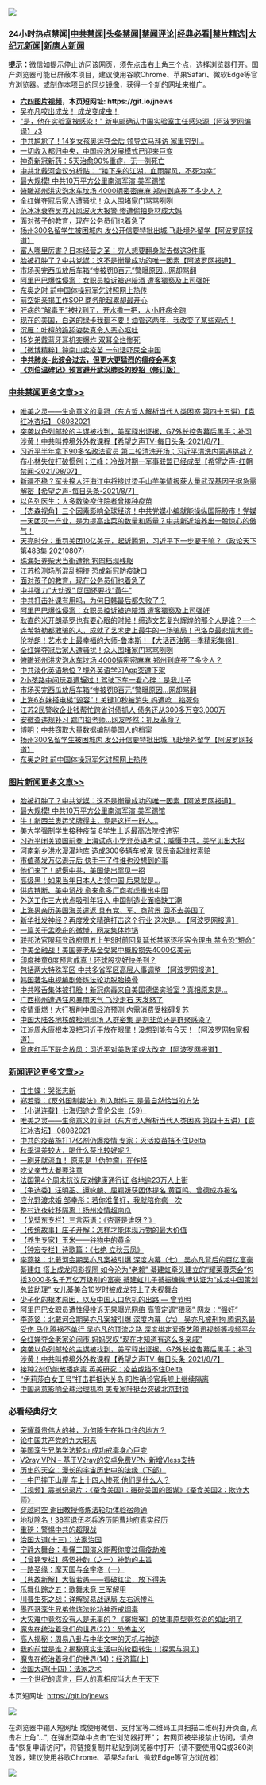![](https://raw.githubusercontent.com/fqnews/bnews/master/64photo/fqnews-qr.jpg)

<div id="tt">
<h3>24小时热点禁闻|<a href="#%E4%B8%AD%E5%85%B1%E7%A6%81%E9%97%BB%E6%9B%B4%E5%A4%9A%E6%96%87%E7%AB%A0">中共禁闻</a>|<a href="#%E5%9B%BE%E7%89%87%E6%96%B0%E9%97%BB%E6%9B%B4%E5%A4%9A%E6%96%87%E7%AB%A0">头条禁闻</a>|<a href="#%E6%96%B0%E9%97%BB%E8%AF%84%E8%AE%BA%E6%9B%B4%E5%A4%9A%E6%96%87%E7%AB%A0">禁闻评论|<a href="#%E5%BF%85%E7%9C%8B%E7%BB%8F%E5%85%B8%E5%A5%BD%E6%96%87">经典必看|<a href="/video.md#%E7%A6%81%E7%89%87%E7%B2%BE%E9%80%89">禁片精选</a>|<a href="https://github.com/fqnews/djy/blob/master/gb/nf1351518.md#1">大纪元新闻</a>|<a href="https://github.com/fqnews/ntdtv/blob/master/gb/prog204.md#1">新唐人新闻</a></h3>
<div><b>提示：</b>微信如提示停止访问该网页，须先点击右上角三个点，选择浏览器打开。国产浏览器可能已屏蔽本项目，建议使用谷歌Chrome、苹果Safari、微软Edge等官方浏览器。或<a href="https://github.com/fqnews/bnews/blob/master/%E5%88%B6%E4%BD%9Cgit%E7%A6%81%E9%97%BB%E9%95%9C%E5%83%8F.md">制作本项目的同步镜像</a>，获得一个新的网址来推广。</div>
<ul>
<li><b><a href="http://d1.bdrive.tk/64.mp4" target="_blank">六四图片视频</a>，本页短网址: https://git.io/jnews</b></li>
<li><a href="/bannedvideo/20210808/1602249.md">吴亦凡咬出成龙！   成龙变成虫！</a></li>
<li><a href="/cnnews/20210807/1602197.md">"是，他在实验室被感染！" 新电邮确认中国实验室主任感染源【阿波罗网编译】z3</a></li>
<li><a href="/comments/20210808/1602295.md">中共尴尬了！14岁女孩奥运夺金后 领导立马拜访 家里穷到…</a></li>
<li><a href="/baitai/20210808/1602261.md">一切收入都归中央，中国经济发展模式已迎来巨变</a></li>
<li><a href="/baitai/20210808/1602242.md">神奇新冠新药：5天治愈90%重症，无一例死亡</a></li>
<li><a href="/cnnews/20210808/1602471.md">中共北戴河会议分析贴： “接下来的江湖，血雨腥风，不死为幸”</a></li>
<li><a href="/topimagenews/20210808/1602348.md">最大规模! 中共10万平方公里南海军演 美军踢馆</a></li>
<li><a href="/cbnews/20210808/1602303.md">俯瞰郑州洪灾泡水车坟场 4000辆密密麻麻 郑州到底死了多少人？</a></li>
<li><a href="/cbnews/20210808/1602331.md">全红婵夺冠后家人遭骚扰！众人围堵家门骂骂咧咧</a></li>
<li><a href="/yule/20210808/1602274.md">范冰冰衰卷吴亦凡风波火大报警 惨遭偷拍身材成大妈</a></li>
<li><a href="/cbnews/20210808/1602368.md">面对孩子的教育，现在公务员们也着急了</a></li>
<li><a href="/cbnews/20210807/1602229.md">扬州300名留学生被困城内 发公开信要特批出城 飞赴境外留学【阿波罗网报道】</a></li>
<li><a href="/cnnews/20210808/1602289.md">富人哪里厉害？日本经营之圣：穷人想要翻身就去做这3件事</a></li>
<li><a href="/topimagenews/20210808/1602555.md">脸被打肿了？中共党媒：这不是衡量成功的唯一因素【阿波罗网报道】</a></li>
<li><a href="/cbnews/20210808/1602286.md">市场买完西瓜放后车箱“惨被罚8百元”警曝原因…网却骂翻</a></li>
<li><a href="/cbnews/20210808/1602349.md">阿里巴巴爆性侵案：女职员控诉被迫陪酒 遭客猥亵及上司强奸</a></li>
<li><a href="/cbnews/20210807/1602225.md">东奥之时 前中国体操冠军乞讨照网上热传</a></li>
<li><a href="/cnnews/hknews/20210808/1602480.md">前空姐亲揭工作SOP 商务舱超累却最开心</a></li>
<li><a href="/health/20210808/1602299.md">肝病的“解毒王”被找到了，开水撒一把，大小肝病全跑</a></li>
<li><a href="/bannedvideo/20210808/1602367.md">现在的美国，白送的绿卡我都不要！油管这两年，我改变了某些观点！</a></li>
<li><a href="/baitai/20210808/1602253.md">沉雁：叶檀的跪舔姿势真令人恶心呕吐</a></li>
<li><a href="/worldnews/20210808/1602312.md">15岁弟戴蓝牙耳机突爆炸 双耳全烂惨死</a></li>
<li><a href="/comments/20210808/1602399.md">【微博精粹】钟南山卖疫苗 一句话吓尿全中国</a></li>
<li><b><a href="/comments/20200211/1275071.md" target="_blank">中共肺炎-此波会过去，但更大更猛烈的瘟疫会再来</a></b></li>
<li><b><a href="/comments/20200207/1272816.md" target="_blank">《刘伯温碑记》预言避开武汉肺炎的妙招（修订版）</a></b></li>
</ul>
</div>

<div class="catlist">
<h3><a href="/cbnews/" target="_blank">中共禁闻</a><span><a href="/cbnews/" target="_blank" rel="nofollow">更多文章>></a></span></h3>
<ul>
<li><a href="/comments/20210808/1602587.md" target="_blank">唯美之灵——生命意义的皇冠（东方哲人解析当代人类困惑  第四十五讲）【袁红冰杏坛】 08082021</a></li>
<li><a href="/comments/20210808/1602520.md" target="_blank">突袭以色列邮轮的主谋被找到，美军释出证据，G7外长控告幕后黑手；补习涉黄！中共叫停境外外教课程【希望之声TV-每日头条-2021/8/7】</a></li>
<li><a href="/comments/20210808/1602509.md" target="_blank">习近平半年拿下90多名政法官员   第二轮清洗开场；习近平清洗内蒙遇挑战？布小林失位打破惯例；江峰：冷战时期一军事联盟已经成型【希望之声-红朝禁闻-2021/08/07】</a></li>
<li><a href="/comments/20210808/1602489.md" target="_blank">新疆不稳？军头换人汪海江中将接过烫手山芋美情报获大量武汉基因子据急需解密【希望之声-每日头条-2021/8/7】</a></li>
<li><a href="/cbnews/20210808/1602484.md" target="_blank">以色列医生：大多数染疫住院者曾接种疫苗</a></li>
<li><a href="/comments/20210808/1602461.md" target="_blank">【杰森视角】三个因素影响全球经济！中共党媒小编就能操纵国际股市！党媒一天团灭一产业，是为提高韭菜的数量和质量？中共新近培养出一股惊心的傲气！</a></li>
<li><a href="/cbnews/20210808/1602411.md" target="_blank">天亮时分：重罚美团10亿美元，起诉腾讯，习近平下一步要干嘛？（政论天下第483集 20210807）</a></li>
<li><a href="/cbnews/20210808/1602389.md" target="_blank">珠海妇养柴犬当街遭抢 狗肉档现残躯</a></li>
<li><a href="/cbnews/20210808/1602369.md" target="_blank">江苏检测场所混乱拥挤 恐成新冠防疫缺口</a></li>
<li><a href="/cbnews/20210808/1602368.md" target="_blank">面对孩子的教育，现在公务员们也着急了</a></li>
<li><a href="/cbnews/20210808/1602351.md" target="_blank">中共强力“大劝返” 回国还要找“黄牛”</a></li>
<li><a href="/cbnews/20210808/1602350.md" target="_blank">中共打击补课有用吗，为何日韩最后都失败了？</a></li>
<li><a href="/cbnews/20210808/1602349.md" target="_blank">阿里巴巴爆性侵案：女职员控诉被迫陪酒 遭客猥亵及上司强奸</a></li>
<li><a href="/comments/20210808/1602345.md" target="_blank">耿直的米开朗基罗也有耍心眼的时候！缔造文艺复兴辉煌的那个人是谁？一个连希特勒都敢骗的人，成就了艺术史上最牛的一场骗局！巴洛克最悲情大师-伦勃朗！艺术史上最幸福的大师-鲁本斯！【大话西油第一季精彩集锦】</a></li>
<li><a href="/cbnews/20210808/1602331.md" target="_blank">全红婵夺冠后家人遭骚扰！众人围堵家门骂骂咧咧</a></li>
<li><a href="/cbnews/20210808/1602303.md" target="_blank">俯瞰郑州洪灾泡水车坟场 4000辆密密麻麻 郑州到底死了多少人？</a></li>
<li><a href="/cbnews/20210808/1602302.md" target="_blank">中共淡化英语地位？境外英语学习App突遭下架</a></li>
<li><a href="/cbnews/20210808/1602287.md" target="_blank">2小孩路中间玩耍遭辗过！驾驶下车一看心碎：是我儿子</a></li>
<li><a href="/cbnews/20210808/1602286.md" target="_blank">市场买完西瓜放后车箱“惨被罚8百元”警曝原因…网却骂翻</a></li>
<li><a href="/cbnews/20210808/1602283.md" target="_blank">上海6岁妹搭电梯“毁容”！关键10秒被消失 妈遭呛：掐死你</a></li>
<li><a href="/cbnews/20210808/1602264.md" target="_blank">江苏2民警收企业钱帮忙跨省讨债抓人 债务还从300多万变3,000万</a></li>
<li><a href="/cbnews/20210808/1602258.md" target="_blank">安徽查违规补习 踹门掐老师…网友哗然：抓反革命？</a></li>
<li><a href="/cbnews/20210808/1602240.md" target="_blank">博明：中共窃取大量数据编制美国人的档案</a></li>
<li><a href="/cbnews/20210807/1602229.md" target="_blank">扬州300名留学生被困城内 发公开信要特批出城 飞赴境外留学【阿波罗网报道】</a></li>
<li><a href="/cbnews/20210807/1602225.md" target="_blank">东奥之时 前中国体操冠军乞讨照网上热传</a></li>

</ul>
</div>
<div class="catlist">
<h3><a href="/topimagenews/" target="_blank">图片新闻</a><span><a href="/topimagenews/" target="_blank" rel="nofollow">更多文章>></a></span></h3>
<ul>
<li><a href="/topimagenews/20210808/1602555.md" target="_blank">脸被打肿了？中共党媒：这不是衡量成功的唯一因素【阿波罗网报道】</a></li>
<li><a href="/topimagenews/20210808/1602348.md" target="_blank">最大规模! 中共10万平方公里南海军演 美军踢馆</a></li>
<li><a href="/topimagenews/20210808/1602336.md" target="_blank">牛！新西兰奥运奖牌得主，竟是这样一群人…</a></li>
<li><a href="/topimagenews/20210808/1602263.md" target="_blank">美大学强制学生接种疫苗 8学生上诉最高法院控违宪</a></li>
<li><a href="/topimagenews/20210807/1602111.md" target="_blank">习近平闭关锁国前奏 上海试点小学弃英语考试；威慑中共，美罕见出大招</a></li>
<li><a href="/topimagenews/20210807/1601991.md" target="_blank">河南新乡洪水漫灌地库 造成300多辆车被淹 居民奋起维权索赔</a></li>
<li><a href="/topimagenews/20210807/1601959.md" target="_blank">市值蒸发万亿港元后 快手干了件谁也没想到的事</a></li>
<li><a href="/topimagenews/20210807/1601785.md" target="_blank">他们来了！威慑中共，美国使出罕见一招</a></li>
<li><a href="/topimagenews/20210807/1601784.md" target="_blank">高级黑！如果当年日本人占领中国 后果就是…</a></li>
<li><a href="/topimagenews/20210807/1601706.md" target="_blank">供应链断、美中贸战 愈来愈多厂商考虑撤出中国</a></li>
<li><a href="/topimagenews/20210807/1601696.md" target="_blank">外送工作三大优点吸引年轻人 中国制造业面临缺工潮</a></li>
<li><a href="/topimagenews/20210806/1601588.md" target="_blank">上海男亲历美国海关遣返 具有党、军、商背景 回不去美国了</a></li>
<li><a href="/topimagenews/20210806/1601268.md" target="_blank">新华社发神经？再度发文精确打击这个行业 这次是&#8230; 【阿波罗网报道】</a></li>
<li><a href="/topimagenews/20210806/1601156.md" target="_blank">一篇关于孟晚舟的微博，网友集体炸锅</a></li>
<li><a href="/topimagenews/20210806/1601061.md" target="_blank">联邦法官限拜登政府周五上午9时前回复延长禁驱逐租客令理由 禁令恐“短命”</a></li>
<li><a href="/topimagenews/20210806/1601012.md" target="_blank">中美金融战！美国养老基金受累中概股损失4000亿美元</a></li>
<li><a href="/topimagenews/20210805/1600923.md" target="_blank">印度神童6度预言成真！环球股灾好快杀到？</a></li>
<li><a href="/topimagenews/20210805/1600661.md" target="_blank">包括两大特殊军区 中共多省军区高层人事调整 【阿波罗网报道】</a></li>
<li><a href="/comments/20210805/1600200.md" target="_blank">韩国著名电视编剧修炼法轮功脱胎换骨</a></li>
<li><a href="/topimagenews/20210805/1600614.md" target="_blank">中共喉舌集体被打脸！新冠病毒来自美国德堡实验室？真相原来是&#8230;</a></li>
<li><a href="/topimagenews/20210805/1600426.md" target="_blank">广西柳州遭遇狂风暴雨天气 飞沙走石 天发怒了</a></li>
<li><a href="/topimagenews/20210805/1600408.md" target="_blank">疫情重燃！大行狠削中国经济预测 内需消费受挫碍复苏</a></li>
<li><a href="/topimagenews/20210804/1600169.md" target="_blank">中国大陆各地核酸检测现场 人群密集 是割韭菜还是群聚感染？</a></li>
<li><a href="/topimagenews/20210804/1600142.md" target="_blank">江派周永康根本没把习近平放在眼里！没想到能有今天！【阿波罗网独家报道】</a></li>
<li><a href="/topimagenews/20210804/1599999.md" target="_blank">曾庆红手下联合放风：习近平对美政策或大改变【阿波罗网报道】</a></li>

</ul>
</div>
<div class="catlist">
<h3><a href="/comments/" target="_blank">新闻评论</a><span><a href="/comments/" target="_blank" rel="nofollow">更多文章>></a></span></h3>
<ul>
<li><a href="/comments/20210808/1602596.md" target="_blank">庄生蝶：哭张志新</a></li>
<li><a href="/comments/20210808/1602589.md" target="_blank">郑若骅：《反外国制裁法》列入附件三 是最自然恰当的方法</a></li>
<li><a href="/comments/20210808/1602588.md" target="_blank">【小说连载】七海归途之雪伦公主（59）</a></li>
<li><a href="/comments/20210808/1602587.md" target="_blank">唯美之灵——生命意义的皇冠（东方哲人解析当代人类困惑  第四十五讲）【袁红冰杏坛】 08082021</a></li>
<li><a href="/comments/20210808/1602583.md" target="_blank">中共的疫苗施打17亿剂仍爆疫情 专家：灭活疫苗挡不住Delta</a></li>
<li><a href="/comments/20210808/1602582.md" target="_blank">秋季温差较大，喝什么茶比较好呢？</a></li>
<li><a href="/comments/20210808/1602581.md" target="_blank">一刷牙就流血！ 原来是「伪肿瘤」在作怪</a></li>
<li><a href="/comments/20210808/1602580.md" target="_blank">吃父亲节大餐要注意</a></li>
<li><a href="/comments/20210808/1602573.md" target="_blank">法国第4个周末抗议反对健康通行证 各地逾23万人上街</a></li>
<li><a href="/comments/20210808/1602568.md" target="_blank">【争选委】汪明荃、谭咏麟、屈颖妍获团体提名 黄百鸣、曾德成亦报名</a></li>
<li><a href="/comments/20210808/1602567.md" target="_blank">应允野渡求婚 邹幸彤：若你准备好，我就陪你疯一次</a></li>
<li><a href="/comments/20210808/1602566.md" target="_blank">整村连夜转移隔离！扬州疫情超南京</a></li>
<li><a href="/comments/20210808/1602565.md" target="_blank">【戈壁东专栏】三言两语：《杏哥是谁呀？》</a></li>
<li><a href="/comments/20210808/1602564.md" target="_blank">【传统故事】庄子开解：怎样才能体现万物的最大价值</a></li>
<li><a href="/comments/20210808/1602563.md" target="_blank">【养生专家】玉米——谷物中的黄金</a></li>
<li><a href="/comments/20210808/1602562.md" target="_blank">【钟宏专栏】诗歌篇：《七绝 立秋云凤》</a></li>
<li><a href="/comments/20210808/1602558.md" target="_blank">李燕铭：北戴河会期吴亦凡案被引爆 深度内幕（七） 吴亦凡背后的百亿富豪綦建虹 搭上成龙闯影视圈 如今沦为“老赖” 綦建虹牵头建立的“耀莱尊荣会”包括3000多名千万亿万级别的富豪 綦建虹儿子綦振慷微博认证为“成龙中国策划总监助理” 女儿綦美合10岁时被成龙带上了央视舞台</a></li>
<li><a href="/comments/20210808/1602542.md" target="_blank">少子化的根本原因，以及中国人口危机的出路 — 曾节明</a></li>
<li><a href="/comments/20210808/1602534.md" target="_blank">阿里巴巴女职员遭性侵投诉无果曝光网络 高管定调“猥亵” 网友：“强奸“</a></li>
<li><a href="/comments/20210808/1602529.md" target="_blank">李燕铭：北戴河会期吴亦凡案被引爆 深度内幕（六） 吴亦凡被刑拘 腾讯系最受伤 马化腾祸不单行 吴亦凡的顶流之路 深度绑定爱奇艺腾讯视频等视频平台</a></li>
<li><a href="/comments/20210808/1602527.md" target="_blank">全红婵夺金老家沦闹市 妈妈哭叹“现在才知道有这么多亲戚”</a></li>
<li><a href="/comments/20210808/1602520.md" target="_blank">突袭以色列邮轮的主谋被找到，美军释出证据，G7外长控告幕后黑手；补习涉黄！中共叫停境外外教课程【希望之声TV-每日头条-2021/8/7】</a></li>
<li><a href="/comments/20210808/1602519.md" target="_blank">接种2剂仍能散播病毒 英美研究：疫苗或挡不住Delta</a></li>
<li><a href="/comments/20210808/1602518.md" target="_blank">“伊莉莎白女王号”打击群抵达关岛 阳性确诊官兵舰上继续隔离</a></li>
<li><a href="/comments/20210808/1602517.md" target="_blank">中国恶意影响全球治理机构 美专家吁挺台突破北京封锁</a></li>

</ul>
</div>

<div class="catlist">
<h3>必看经典好文</h3>
<ul>
<li><a href="/comments/20200618/1346830.md" target="_blank">荣耀尊贵伟大的神，为何降生在牲口住的地方？</a></li>
<li><a href="/comments/20200717/1361899.md" target="_blank">论中国共产党的九大邪恶</a></li>
<li><a href="/comments/20210509/1542373.md" target="_blank">美国孪生兄弟学法轮功 成功戒毒身心巨变</a></li>
<li><a href="/comments/20210402/1257608.md" target="_blank">V2ray VPN &#8211; 基于V2ray的安卓免费VPN-新增Vless支持</a></li>
<li><a href="/tculture/20121025/73066.md" target="_blank">历史的天空：漫长的宇宙历史中的法缘（下部）</a></li>
<li><a href="/cbnews/20200611/1343057.md" target="_blank">一中巴摔下山崖 车上十四人惨死 他们是什么人？</a></li>
<li><a href="/comments/20210123/1473011.md" target="_blank">【视频】震撼纪录片：《蚕食美国1：碾碎美国的图谋》《蚕食美国2：欺诈大师》</a></li>
<li><a href="/comments/20200511/1322384.md" target="_blank">穿越时空 谢田教授修炼法轮功体验宿命通</a></li>
<li><a href="/cbnews/20200531/1337381.md" target="_blank">地狱除名！38军退伍老兵游历阴曹地府真实经历</a></li>
<li><a href="/comments/20200717/1362287.md" target="_blank">重磅：警惕中共的超限战</a></li>
<li><a href="/cbnews/20180319/916654.md" target="_blank">治国大道(十三)：法家治国</a></li>
<li><a href="/comments/20200527/1273654.md" target="_blank">宁静大舞台：看懂三国演义能帮你度过瘟疫劫难</a></li>
<li><a href="/comments/20210611/1564824.md" target="_blank">【曾铮专栏】感悟神韵（之一）神韵的主旨</a></li>
<li><a href="/tculture/20160806/568214.md" target="_blank">一路圣缘：摩天国与金字塔（一）</a></li>
<li><a href="/comments/20201217/1449706.md" target="_blank">【典故新解】大智若愚——看破红尘，放下得失</a></li>
<li><a href="/tculture/20170715/791820.md" target="_blank">乐舞仙踪之五：歌舞未竟 三军解甲</a></li>
<li><a href="/comments/20200908/1392745.md" target="_blank">川普生死之战：详解贸易战谜局 左右派惨斗</a></li>
<li><a href="/topimagenews/20210214/1487270.md" target="_blank">墨西哥孪生兄弟修炼法轮功神奇戒烟毒</a></li>
<li><a href="/lifebaike/20210511/1544066.md" target="_blank">大灾难中竟然没有人是无辜的？《窦娥冤》的故事原型竟然说的如此明了</a></li>
<li><a href="/comments/20180804/981524.md" target="_blank">魔鬼在统治着我们的世界(22)：恐怖主义</a></li>
<li><a href="/aomi/history/20170924/831575.md" target="_blank">高人揭秘：周易八卦与中华文字的天机与神迹</a></li>
<li><a href="/comments/20200715/1359453.md" target="_blank">我的前世是谁？揭秘真实生活中的轮回转生！(探索与洞见)</a></li>
<li><a href="/topimagenews/20180605/953415.md" target="_blank">魔鬼在统治着我们的世界(14)：经济篇(上)</a></li>
<li><a href="/cbnews/20180320/916962.md" target="_blank">治国大道(十四)：法家之术</a></li>
<li><a href="/comments/20200621/1348067.md" target="_blank">一个世纪的谎言，巨人的真相应当大白于天下</a></li>

</ul>
</div>

本页短网址: https://git.io/jnews

![](https://raw.githubusercontent.com/fqnews/bnews/master/64photo/fqnews-qr.jpg)

在浏览器中输入短网址 或使用微信、支付宝等二维码工具扫描二维码打开页面, 点击右上角"...", 在弹出菜单中点击“在浏览器打开”； 若网页被举报禁止访问，请点击“恢复申请访问”，将链接复制并粘贴到浏览器中打开（请不要使用QQ或360浏览器，建议使用谷歌Chrome、苹果Safari、微软Edge等官方浏览器）

![](https://raw.githubusercontent.com/fqnews/bnews/master/64photo/wx.jpg)